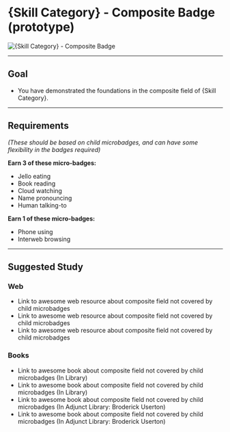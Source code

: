 # {Skill Category} - Composite Badge (prototype)

![{Skill Category} - Composite Badge](http://familysearch.org/badge.png "{Skill Category} Composite badge")


-----


## Goal
- You have demonstrated the foundations in the composite field of {Skill Category}.


-----


## Requirements
*(These should be based on child microbadges, and can have some flexibility in the badges required)*

**Earn 3 of these micro-badges:**

- Jello eating
- Book reading
- Cloud watching
- Name pronouncing
- Human talking-to


**Earn 1 of these micro-badges:**

- Phone using
- Interweb browsing


-----


## Suggested Study

### Web
- Link to awesome web resource about composite field not covered by child microbadges
- Link to awesome web resource about composite field not covered by child microbadges
- Link to awesome web resource about composite field not covered by child microbadges

### Books
- Link to awesome book about composite field not covered by child microbadges (In Library)
- Link to awesome book about composite field not covered by child microbadges (In Library)
- Link to awesome book about composite field not covered by child microbadges (In Adjunct Library: Broderick Userton)
- Link to awesome book about composite field not covered by child microbadges (In Adjunct Library: Broderick Userton)
